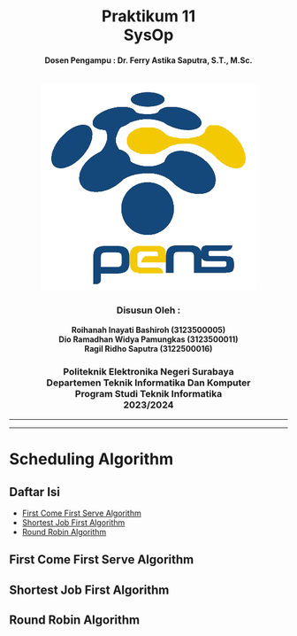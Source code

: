 <div align="center">
    <h1 style="text-align: center;font-weight: bold">Praktikum 11<br>SysOp</h1>
    <h4 style="text-align: center;">Dosen Pengampu : Dr. Ferry Astika Saputra, S.T., M.Sc.</h4>
</div>
<br />
<div align="center">
    <img src="Assets/Logo_PENS.png" alt="Logo PENS">
    <h3 style="text-align: center;">Disusun Oleh : </h3>
    <p style="text-align: center;">
        <strong>Roihanah Inayati Bashiroh (3123500005)</strong><br>
        <strong>Dio Ramadhan Widya Pamungkas (3123500011)</strong><br>
        <strong>Ragil Ridho Saputra (3122500016)</strong>
    </p>

<h3>Politeknik Elektronika Negeri Surabaya<br>Departemen Teknik
Informatika Dan Komputer<br>Program Studi Teknik Informatika<br>2023/2024</h3>
    <hr>
    <hr>
</div>

# Scheduling Algorithm
## Daftar Isi
- [First Come First Serve Algorithm](#first-come-first-serve-algorithm)
- [Shortest Job First Algorithm](#shortest-job-first-algorithm)
- [Round Robin Algorithm](#round-robin-algorithm)










## First Come First Serve Algorithm
## Shortest Job First Algorithm
## Round Robin Algorithm



